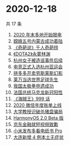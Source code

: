 # 2020-12-18

共 17 条

<!-- BEGIN ZHIHUSEARCH -->
<!-- 最后更新时间 Fri Dec 18 2020 18:10:15 GMT+0800 (CST) -->
1. [2020 年末多地开始限电](https://www.zhihu.com/search?q=限电)
1. [嫦娥五号内蒙古成功着陆](https://www.zhihu.com/search?q=嫦娥五号)
1. [《奇葩说》千人奇葩捞](https://www.zhihu.com/search?q=奇葩说)
1. [《DOTA2》永雾林渊](https://www.zhihu.com/search?q=dota2)
1. [杭州女子被造谣事件后续](https://www.zhihu.com/search?q=女子被冤枉出轨)
1. [电竞正式入选杭州亚运会](https://www.zhihu.com/search?q=电竞入亚)
1. [拼多多开卖劳斯莱斯幻影](https://www.zhihu.com/search?q=拼多多劳斯莱斯)
1. [莱万当选世界足球先生](https://www.zhihu.com/search?q=莱万)
1. [我国太极拳申遗成功](https://www.zhihu.com/search?q=太极拳)
1. [法国总统马克龙新冠阳性](https://www.zhihu.com/search?q=马克龙新冠)
1. [《海贼王》999 话](https://www.zhihu.com/search?q=海贼王)
1. [2020 微信年度账单上线](https://www.zhihu.com/search?q=微信年度账单)
1. [大学教授识破杀猪盘骗局](https://www.zhihu.com/search?q=杀猪盘)
1. [HarmonyOS 2.0 Beta 版](https://www.zhihu.com/search?q=鸿蒙os2.0)
1. [京东金融就短视频致歉](https://www.zhihu.com/search?q=京东金融)
1. [小米发布多看电纸书 Pro](https://www.zhihu.com/search?q=小米电纸书)
1. [大连新增 4 例本土无症状](https://www.zhihu.com/search?q=大连疫情)
<!-- END ZHIHUSEARCH -->
